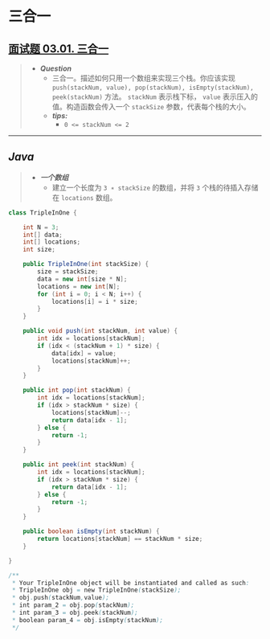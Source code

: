# 三合一

## [面试题 03.01. 三合一](https://leetcode.cn/problems/three-in-one-lcci/)

> - ***Question***
>   - 三合一。描述如何只用一个数组来实现三个栈。你应该实现 `push(stackNum, value), pop(stackNum), isEmpty(stackNum), peek(stackNum)` 方法。 `stackNum` 表示栈下标， `value` 表示压入的值。构造函数会传入一个 `stackSize` 参数，代表每个栈的大小。
>   - ***tips:***
>     - `0 <= stackNum <= 2`

---

## *Java*

> - ***一个数组***
>   - 建立一个长度为 `3 ∗ stackSize` 的数组，并将 `3` 个栈的待插入存储在 `locations` 数组。

```java
class TripleInOne {

    int N = 3;
    int[] data;
    int[] locations;
    int size;

    public TripleInOne(int stackSize) {
        size = stackSize;
        data = new int[size * N];
        locations = new int[N];
        for (int i = 0; i < N; i++) {
            locations[i] = i * size;
        }
    }

    public void push(int stackNum, int value) {
        int idx = locations[stackNum];
        if (idx < (stackNum + 1) * size) {
            data[idx] = value;
            locations[stackNum]++;
        }
    }

    public int pop(int stackNum) {
        int idx = locations[stackNum];
        if (idx > stackNum * size) {
            locations[stackNum]--;
            return data[idx - 1];
        } else {
            return -1;
        }
    }

    public int peek(int stackNum) {
        int idx = locations[stackNum];
        if (idx > stackNum * size) {
            return data[idx - 1];
        } else {
            return -1;
        }
    }

    public boolean isEmpty(int stackNum) {
        return locations[stackNum] == stackNum * size;
    }

}

/**
 * Your TripleInOne object will be instantiated and called as such:
 * TripleInOne obj = new TripleInOne(stackSize);
 * obj.push(stackNum,value);
 * int param_2 = obj.pop(stackNum);
 * int param_3 = obj.peek(stackNum);
 * boolean param_4 = obj.isEmpty(stackNum);
 */
```
